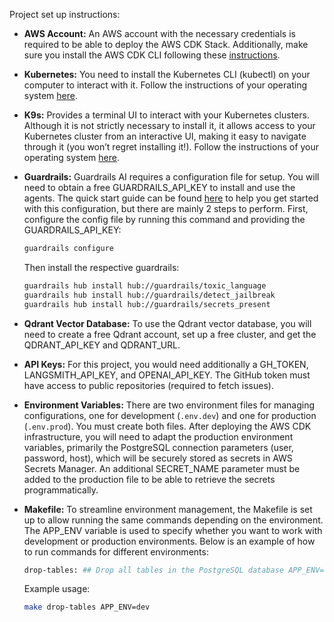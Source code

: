 Project set up instructions:

- **AWS Account:** An AWS account with the necessary credentials is required to be able to deploy the AWS CDK Stack. Additionally, make sure you install the AWS CDK CLI following these [instructions](https://docs.aws.amazon.com/cdk/v2/guide/getting-started.html).

- **Kubernetes:** You need to install the Kubernetes CLI (kubectl) on your computer to interact with it. Follow the instructions of your operating system [here](https://docs.aws.amazon.com/eks/latest/userguide/install-kubectl.html).

- **K9s:** Provides a terminal UI to interact with your Kubernetes clusters. Although it is not strictly necessary to install it, it allows access to your Kubernetes cluster from an interactive UI, making it easy to navigate through it (you won’t regret installing it!). Follow the instructions of your operating system [here](https://github.com/derailed/k9s).

- **Guardrails:** Guardrails AI requires a configuration file for setup. You will need to obtain a free GUARDRAILS_API_KEY to install and use the agents. The quick start guide can be found [here](https://www.guardrailsai.com/docs/getting_started/quickstart) to help you get started with this configuration, but there are mainly 2 steps to perform. First, configure the config file by running this command and providing the GUARDRAILS_API_KEY:

  ```bash
  guardrails configure
  ```
  
  Then install the respective guardrails:
  
  ```bash
  guardrails hub install hub://guardrails/toxic_language
  guardrails hub install hub://guardrails/detect_jailbreak
  guardrails hub install hub://guardrails/secrets_present
  ```

- **Qdrant Vector Database:** To use the Qdrant vector database, you will need to create a free Qdrant account, set up a free cluster, and get the QDRANT_API_KEY and QDRANT_URL.

- **API Keys:** For this project, you would need additionally a GH_TOKEN,  LANGSMITH_API_KEY, and OPENAI_API_KEY. The GitHub token must have access to public repositories (required to fetch issues).

- **Environment Variables:** There are two environment files for managing configurations, one for development (`.env.dev`) and one for production (`.env.prod`). You must create both files. After deploying the AWS CDK infrastructure, you will need to adapt the production environment variables, primarily the PostgreSQL connection parameters (user, password, host), which will be securely stored as secrets in AWS Secrets Manager. An additional SECRET_NAME parameter must be added to the production file to be able to retrieve the secrets programmatically.

- **Makefile:** To streamline environment management, the Makefile is set up to allow running the same commands depending on the environment. The APP_ENV variable is used to specify whether you want to work with development or production environments. Below is an example of how to run commands for different environments:

  ```bash
  drop-tables: ## Drop all tables in the PostgreSQL database APP_ENV=$(APP_ENV) uv run src/database/drop_tables.py
  ```
  
  Example usage:
  
  ```bash
  make drop-tables APP_ENV=dev
  ```
